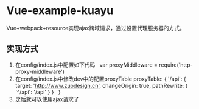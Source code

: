 # Vue-example-kuayu
Vue+webpack+resource实现ajax跨域请求，通过设置代理服务器的方式。
## 实现方式
1. 在config/index.js中配置如下代码
   var proxyMiddleware = require('http-proxy-middleware')
2. 在config/index.js中修改dev中的配置proxyTable
   proxyTable: {
      '/api': {
        target: 'http://www.zuodesign.cn',
        changeOrigin: true,
        pathRewrite: {
          '^/api': '/api'
        }
      }
   }
3. 之后就可以使用ajax请求了
